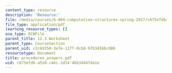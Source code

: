 ```yaml
---
content_type: resource
description: 'Resource:'
file: /media/courses/6-004-computation-structures-spring-2017/c675efdba53dc4ec1d1446b3d44fda1e_procedures_answers.pdf
file_type: application/pdf
learning_resource_types: []
ocw_type: OCWFile
parent_title: 12.3 Worksheet
parent_type: CourseSection
parent_uid: c2c69358-3e7e-117f-0cb8-97b345bbc086
resourcetype: Document
title: procedures_answers.pdf
uid: c675efdb-a53d-c4ec-1d14-46b3d44fda1e
---
```

